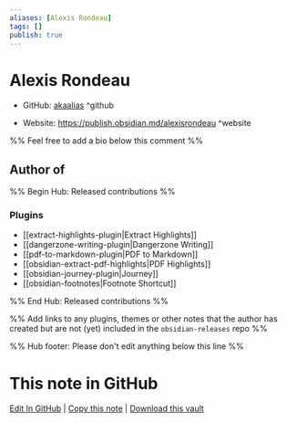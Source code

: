 ```yaml
---
aliases: [Alexis Rondeau]
tags: []
publish: true
---
```


# Alexis Rondeau

- GitHub: [akaalias](https://github.com/akaalias/) ^github
<!-- - Discord: `@` ^discord-->
- Website: <https://publish.obsidian.md/alexisrondeau> ^website
<!-- - [[Publish sites|Publish site]]: <https://> ^publish-->

%% Feel free to add a bio below this comment %%

## Author of

%% Begin Hub: Released contributions %%

### Plugins

- [[extract-highlights-plugin|Extract Highlights]]
- [[dangerzone-writing-plugin|Dangerzone Writing]]
- [[pdf-to-markdown-plugin|PDF to Markdown]]
- [[obsidian-extract-pdf-highlights|PDF Highlights]]
- [[obsidian-journey-plugin|Journey]]
- [[obsidian-footnotes|Footnote Shortcut]]

%% End Hub: Released contributions %%

%% Add links to any plugins, themes or other notes that the author has created but are not (yet) included in the `obsidian-releases` repo %%

<!--
### Unlisted plugins
-->

<!--
### Others
-->

<!--
## Sponsor this author
-->

<!-- - [[GitHub sponsors]]: [Sponsor @akaalias on GitHub Sponsors](https://github.com/sponsors/akaalias) ^github-sponsor-->
<!-- - [[Buy me a coffee]]: <https://> ^buy-me-a-coffee-->
<!-- - [[PayPal]]: <https://> ^paypal-->
<!-- - [[Patreon]]: <https://> ^patreon-->

<!--
## Follow this author
-->

<!-- - [[YouTube Channels|On YouTube]]: <https://> ^youtube-->
<!-- - Twitter: <https://> ^twitter-->
<!-- - ... -->

%% Hub footer: Please don't edit anything below this line %%

# This note in GitHub

<span class="git-footer">[Edit In GitHub](https://github.dev/obsidian-community/obsidian-hub/blob/main/01%20-%20Community/People/akaalias.md "git-hub-edit-note") | [Copy this note](https://raw.githubusercontent.com/obsidian-community/obsidian-hub/main/01%20-%20Community/People/akaalias.md "git-hub-copy-note") | [Download this vault](https://github.com/obsidian-community/obsidian-hub/archive/refs/heads/main.zip "git-hub-download-vault") </span>
